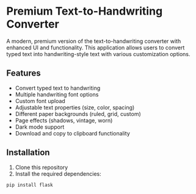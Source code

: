 # Premium Text-to-Handwriting Converter

A modern, premium version of the text-to-handwriting converter with enhanced UI and functionality. This application allows users to convert typed text into handwriting-style text with various customization options.

## Features

- Convert typed text to handwriting
- Multiple handwriting font options
- Custom font upload
- Adjustable text properties (size, color, spacing)
- Different paper backgrounds (ruled, grid, custom)
- Page effects (shadows, vintage, worn)
- Dark mode support
- Download and copy to clipboard functionality

## Installation

1. Clone this repository
2. Install the required dependencies:

```bash
pip install flask

